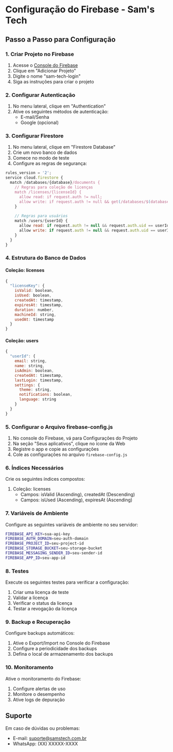 # Configuração do Firebase - Sam's Tech

## Passo a Passo para Configuração

### 1. Criar Projeto no Firebase

1. Acesse o [Console do Firebase](https://console.firebase.google.com/)
2. Clique em "Adicionar Projeto"
3. Digite o nome "sam-tech-login"
4. Siga as instruções para criar o projeto

### 2. Configurar Autenticação

1. No menu lateral, clique em "Authentication"
2. Ative os seguintes métodos de autenticação:
   - E-mail/Senha
   - Google (opcional)

### 3. Configurar Firestore

1. No menu lateral, clique em "Firestore Database"
2. Crie um novo banco de dados
3. Comece no modo de teste
4. Configure as regras de segurança:

```javascript
rules_version = '2';
service cloud.firestore {
  match /databases/{database}/documents {
    // Regras para coleção de licenças
    match /licenses/{licenseId} {
      allow read: if request.auth != null;
      allow write: if request.auth != null && get(/databases/$(database)/documents/users/$(request.auth.uid)).data.isAdmin == true;
    }
    
    // Regras para usuários
    match /users/{userId} {
      allow read: if request.auth != null && request.auth.uid == userId;
      allow write: if request.auth != null && request.auth.uid == userId;
    }
  }
}
```

### 4. Estrutura do Banco de Dados

#### Coleção: licenses
```javascript
{
  "licenseKey": {
    isValid: boolean,
    isUsed: boolean,
    createdAt: timestamp,
    expiresAt: timestamp,
    duration: number,
    machineId: string,
    usedAt: timestamp
  }
}
```

#### Coleção: users
```javascript
{
  "userId": {
    email: string,
    name: string,
    isAdmin: boolean,
    createdAt: timestamp,
    lastLogin: timestamp,
    settings: {
      theme: string,
      notifications: boolean,
      language: string
    }
  }
}
```

### 5. Configurar o Arquivo firebase-config.js

1. No console do Firebase, vá para Configurações do Projeto
2. Na seção "Seus aplicativos", clique no ícone da Web
3. Registre o app e copie as configurações
4. Cole as configurações no arquivo `firebase-config.js`

### 6. Índices Necessários

Crie os seguintes índices compostos:

1. Coleção: licenses
   - Campos: isValid (Ascending), createdAt (Descending)
   - Campos: isUsed (Ascending), expiresAt (Ascending)

### 7. Variáveis de Ambiente

Configure as seguintes variáveis de ambiente no seu servidor:

```bash
FIREBASE_API_KEY=sua-api-key
FIREBASE_AUTH_DOMAIN=seu-auth-domain
FIREBASE_PROJECT_ID=seu-project-id
FIREBASE_STORAGE_BUCKET=seu-storage-bucket
FIREBASE_MESSAGING_SENDER_ID=seu-sender-id
FIREBASE_APP_ID=seu-app-id
```

### 8. Testes

Execute os seguintes testes para verificar a configuração:

1. Criar uma licença de teste
2. Validar a licença
3. Verificar o status da licença
4. Testar a revogação da licença

### 9. Backup e Recuperação

Configure backups automáticos:

1. Ative o Export/Import no Console do Firebase
2. Configure a periodicidade dos backups
3. Defina o local de armazenamento dos backups

### 10. Monitoramento

Ative o monitoramento do Firebase:

1. Configure alertas de uso
2. Monitore o desempenho
3. Ative logs de depuração

## Suporte

Em caso de dúvidas ou problemas:
- E-mail: suporte@samstech.com.br
- WhatsApp: (XX) XXXXX-XXXX

